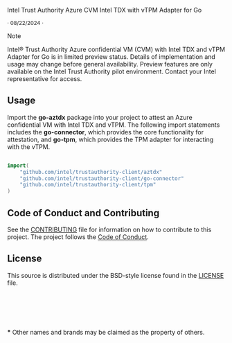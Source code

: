 Intel Trust Authority Azure CVM Intel TDX with vTPM Adapter for Go

<p style="font-size: 0.875em;">· 08/22/2024 ·</p>

> [!NOTE]
> Intel® Trust Authority Azure confidential VM (CVM) with Intel TDX and vTPM Adapter for Go is in limited preview status. Details of implementation and usage may change before general availability. Preview features are only available on the Intel Trust Authority pilot environment. Contact your Intel representative for access.


## Usage

Import the **go-aztdx** package into your project to attest an Azure confidential VM with Intel TDX and vTPM. The following import statements includes the **go-connector**, which provides the core functionality for attestation, and **go-tpm**, which provides the TPM adapter for interacting with the vTPM.

```go

import(
	"github.com/intel/trustauthority-client/aztdx"
	"github.com/intel/trustauthority-client/go-connector"
	"github.com/intel/trustauthority-client/tpm"
)
```


## Code of Conduct and Contributing

See the [CONTRIBUTING](../CONTRIBUTING.md) file for information on how to contribute to this project. The project follows the [ Code of Conduct](../CODE_OF_CONDUCT.md).

## License

This source is distributed under the BSD-style license found in the [LICENSE](../LICENSE)
file.

<br><br>
---
**\*** Other names and brands may be claimed as the property of others.
